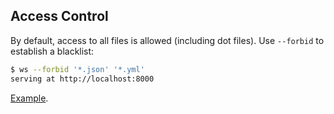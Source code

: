 ## Access Control

By default, access to all files is allowed (including dot files). Use `--forbid` to establish a blacklist:
```sh
$ ws --forbid '*.json' '*.yml'
serving at http://localhost:8000
```

[Example](https://github.com/lwsjs/local-web-server/tree/master/example/forbid).
